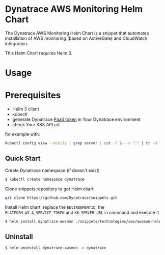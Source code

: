 # Dynatrace AWS Monitoring Helm Chart

The Dynatrace AWS Monitoring Helm Chart is a snippet that automates installation of AWS monitoring (based on ActiveGate) and CloudWatch integration.

This Helm Chart requires Helm 3.

# Usage 

# Prerequisites
* Helm 3 client
* kubectl
* generate Dynatrace [PaaS token](https://www.dynatrace.com/support/help/shortlink/token#paas-token-) in Your Dynatrace environment
* check Your K8S API url 

for example with:
```sh
kubectl config view --minify | grep server | cut -f 2- -d ":" | tr -d " "
```

## Quick Start

Create Dynatrace namespace (if doesn't exist)
```sh
$ kubectl create namespace dynatrace
```

Clone snippets repository to get Helm chart
```sh
git clone https://github.com/Dynatrace/snippets.git
```


Install Helm chart, replace the `ENVIRONMENTID`, the `PLATFORM_AS_A_SERVICE_TOKEN` and `K8_SERVER_URL` in command and execute it 
```sh
$ helm install dynatrace-awsmon ./snippets/technologies/aws/awsmon-helm-chart -n dynatrace --set dynatrace.host="ENVIRONMENTID.live.dynatrace.com",dynatrace.environment="ENVIRONMENTID",dynatrace.paasToken="PLATFORM_AS_A_SERVICE_TOKEN",k8s.server="K8_SERVER_URL"
```

## Uninstall 

```sh
$ helm uninstall dynatrace-awsmon -n dynatrace
```